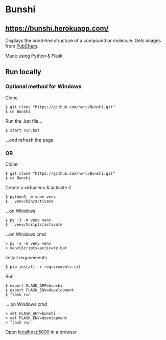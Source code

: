 # Bunshi

## https://bunshi.herokuapp.com/

Displays the bond-line structure of a compound or molecule. Gets images from [PubChem](https://pubchem.ncbi.nlm.nih.gov/).

Made using Python & Flask

## Run locally

### Optional method for Windows

Clone
```
$ git clone "https://github.com/hvrc/Bunshi.git"
$ cd Bunshi
```
Run the .bat file...
```
$ start run.bat
```
...and refresh the page

### OR

Clone
```
$ git clone "https://github.com/hvrc/Bunshi.git"
$ cd Bunshi
```

Create a virtualenv & activate it
```
$ python3 -m venv venv
$ . venv/bin/activate
```

...on Windows
```
$ py -3 -m venv venv
$ . venv/Scripts/activate

```
...on Windows cmd
```
> py -3 -m venv venv
> venv\Scripts\activate.bat
```

Install requirements
```
$ pip install -r requirements.txt
```

Run
```
$ export FLASK_APP=bunshi
$ export FLASK_ENV=development
$ flask run
```

... on Windows cmd
```
> set FLASK_APP=bunshi
> set FLASK_ENV=development
> flask run
```

Open [localhost:5000](http://127.0.0.1:5000) in a browser
